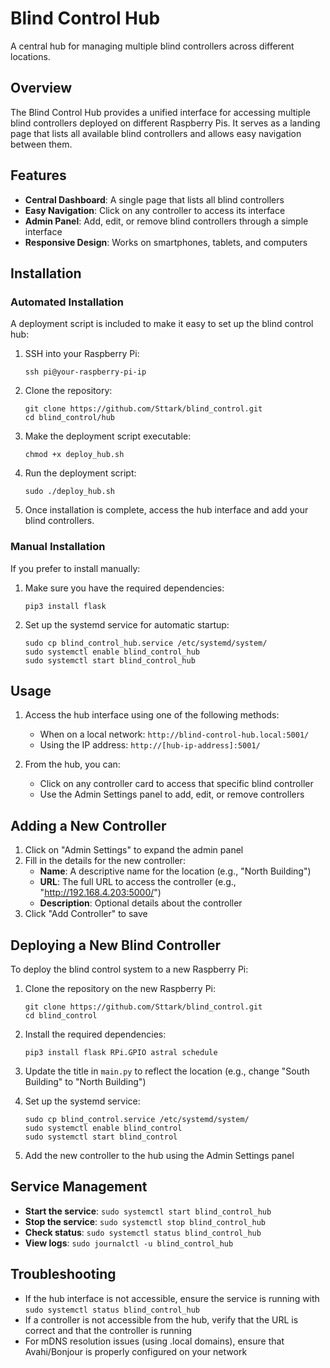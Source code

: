 # Blind Control Hub

A central hub for managing multiple blind controllers across different locations.

## Overview

The Blind Control Hub provides a unified interface for accessing multiple blind controllers deployed on different Raspberry Pis. It serves as a landing page that lists all available blind controllers and allows easy navigation between them.

## Features

- **Central Dashboard**: A single page that lists all blind controllers
- **Easy Navigation**: Click on any controller to access its interface
- **Admin Panel**: Add, edit, or remove blind controllers through a simple interface
- **Responsive Design**: Works on smartphones, tablets, and computers

## Installation

### Automated Installation

A deployment script is included to make it easy to set up the blind control hub:

1. SSH into your Raspberry Pi:
   ```
   ssh pi@your-raspberry-pi-ip
   ```

2. Clone the repository:
   ```
   git clone https://github.com/Sttark/blind_control.git
   cd blind_control/hub
   ```

3. Make the deployment script executable:
   ```
   chmod +x deploy_hub.sh
   ```

4. Run the deployment script:
   ```
   sudo ./deploy_hub.sh
   ```

5. Once installation is complete, access the hub interface and add your blind controllers.

### Manual Installation

If you prefer to install manually:

1. Make sure you have the required dependencies:
   ```
   pip3 install flask
   ```

2. Set up the systemd service for automatic startup:
   ```
   sudo cp blind_control_hub.service /etc/systemd/system/
   sudo systemctl enable blind_control_hub
   sudo systemctl start blind_control_hub
   ```

## Usage

1. Access the hub interface using one of the following methods:
   - When on a local network: `http://blind-control-hub.local:5001/`
   - Using the IP address: `http://[hub-ip-address]:5001/`

2. From the hub, you can:
   - Click on any controller card to access that specific blind controller
   - Use the Admin Settings panel to add, edit, or remove controllers

## Adding a New Controller

1. Click on "Admin Settings" to expand the admin panel
2. Fill in the details for the new controller:
   - **Name**: A descriptive name for the location (e.g., "North Building")
   - **URL**: The full URL to access the controller (e.g., "http://192.168.4.203:5000/")
   - **Description**: Optional details about the controller
3. Click "Add Controller" to save

## Deploying a New Blind Controller

To deploy the blind control system to a new Raspberry Pi:

1. Clone the repository on the new Raspberry Pi:
   ```
   git clone https://github.com/Sttark/blind_control.git
   cd blind_control
   ```

2. Install the required dependencies:
   ```
   pip3 install flask RPi.GPIO astral schedule
   ```

3. Update the title in `main.py` to reflect the location (e.g., change "South Building" to "North Building")

4. Set up the systemd service:
   ```
   sudo cp blind_control.service /etc/systemd/system/
   sudo systemctl enable blind_control
   sudo systemctl start blind_control
   ```

5. Add the new controller to the hub using the Admin Settings panel

## Service Management

- **Start the service**: `sudo systemctl start blind_control_hub`
- **Stop the service**: `sudo systemctl stop blind_control_hub`
- **Check status**: `sudo systemctl status blind_control_hub`
- **View logs**: `sudo journalctl -u blind_control_hub`

## Troubleshooting

- If the hub interface is not accessible, ensure the service is running with `sudo systemctl status blind_control_hub`
- If a controller is not accessible from the hub, verify that the URL is correct and that the controller is running
- For mDNS resolution issues (using .local domains), ensure that Avahi/Bonjour is properly configured on your network
